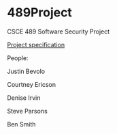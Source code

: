 # 489Project
CSCE 489 Software Security Project


[Project specification](https://tamu.blackboard.com/bbcswebdav/pid-3768583-dt-content-rid-26683271_1/courses/CSCE.489.1731.M2/specification.html)

People:

Justin Bevolo

Courtney Ericson

Denise Irvin

Steve Parsons

Ben Smith
